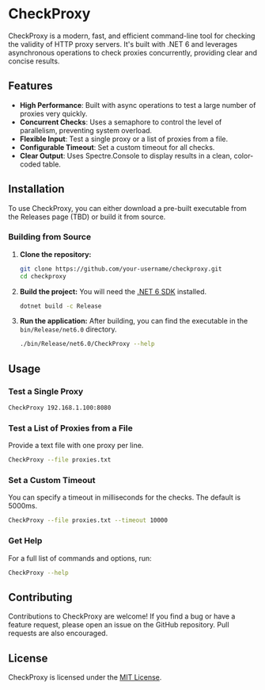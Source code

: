 # CheckProxy

CheckProxy is a modern, fast, and efficient command-line tool for checking the validity of HTTP proxy servers. It's built with .NET 6 and leverages asynchronous operations to check proxies concurrently, providing clear and concise results.

## Features

- **High Performance**: Built with async operations to test a large number of proxies very quickly.
- **Concurrent Checks**: Uses a semaphore to control the level of parallelism, preventing system overload.
- **Flexible Input**: Test a single proxy or a list of proxies from a file.
- **Configurable Timeout**: Set a custom timeout for all checks.
- **Clear Output**: Uses Spectre.Console to display results in a clean, color-coded table.

## Installation

To use CheckProxy, you can either download a pre-built executable from the Releases page (TBD) or build it from source.

### Building from Source

1.  **Clone the repository:**
    ```bash
    git clone https://github.com/your-username/checkproxy.git
    cd checkproxy
    ```

2.  **Build the project:**
    You will need the [.NET 6 SDK](https://dotnet.microsoft.com/download/dotnet/6.0) installed.
    ```bash
    dotnet build -c Release
    ```

3.  **Run the application:**
    After building, you can find the executable in the `bin/Release/net6.0` directory.
    ```bash
    ./bin/Release/net6.0/CheckProxy --help
    ```

## Usage

### Test a Single Proxy
```bash
CheckProxy 192.168.1.100:8080
```

### Test a List of Proxies from a File
Provide a text file with one proxy per line.
```bash
CheckProxy --file proxies.txt
```

### Set a Custom Timeout
You can specify a timeout in milliseconds for the checks. The default is 5000ms.
```bash
CheckProxy --file proxies.txt --timeout 10000
```

### Get Help
For a full list of commands and options, run:
```bash
CheckProxy --help
```

## Contributing

Contributions to CheckProxy are welcome! If you find a bug or have a feature request, please open an issue on the GitHub repository. Pull requests are also encouraged.

## License

CheckProxy is licensed under the [MIT License](LICENSE).
